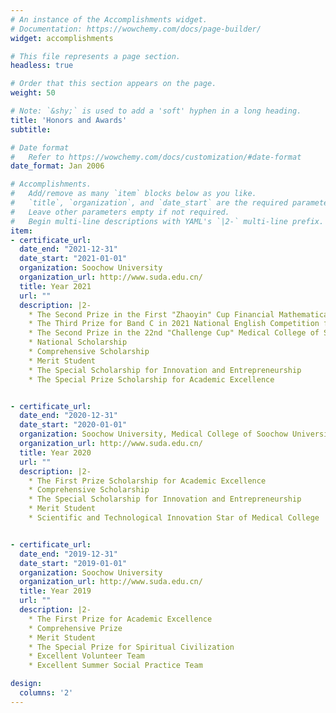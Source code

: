 ```yaml
---
# An instance of the Accomplishments widget.
# Documentation: https://wowchemy.com/docs/page-builder/
widget: accomplishments

# This file represents a page section.
headless: true

# Order that this section appears on the page.
weight: 50

# Note: `&shy;` is used to add a 'soft' hyphen in a long heading.
title: 'Honors and Awards'
subtitle:

# Date format
#   Refer to https://wowchemy.com/docs/customization/#date-format
date_format: Jan 2006

# Accomplishments.
#   Add/remove as many `item` blocks below as you like.
#   `title`, `organization`, and `date_start` are the required parameters.
#   Leave other parameters empty if not required.
#   Begin multi-line descriptions with YAML's `|2-` multi-line prefix.
item:
- certificate_url: 
  date_end: "2021-12-31"
  date_start: "2021-01-01"
  organization: Soochow University
  organization_url: http://www.suda.edu.cn/
  title: Year 2021
  url: ""
  description: |2-
    * The Second Prize in the First "Zhaoyin" Cup Financial Mathematical Modeling Competition
    * The Third Prize for Band C in 2021 National English Competition for College Students 
    * The Second Prize in the 22nd "Challenge Cup" Medical College of Soochow University Undergraduate Curricular Academic Science and Technology Works Competition
    * National Scholarship
    * Comprehensive Scholarship
    * Merit Student
    * The Special Scholarship for Innovation and Entrepreneurship
    * The Special Prize Scholarship for Academic Excellence


- certificate_url: 
  date_end: "2020-12-31"
  date_start: "2020-01-01"
  organization: Soochow University, Medical College of Soochow University
  organization_url: http://www.suda.edu.cn/
  title: Year 2020
  url: ""
  description: |2-
    * The First Prize Scholarship for Academic Excellence
    * Comprehensive Scholarship
    * The Special Scholarship for Innovation and Entrepreneurship
    * Merit Student
    * Scientific and Technological Innovation Star of Medical College


- certificate_url: 
  date_end: "2019-12-31"
  date_start: "2019-01-01"
  organization: Soochow University
  organization_url: http://www.suda.edu.cn/
  title: Year 2019
  url: ""
  description: |2-
    * The First Prize for Academic Excellence
    * Comprehensive Prize
    * Merit Student
    * The Special Prize for Spiritual Civilization
    * Excellent Volunteer Team
    * Excellent Summer Social Practice Team

design:
  columns: '2' 
---
```

